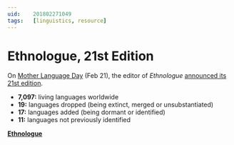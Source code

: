 ```yaml
---
uid:	201802271049
tags:	[linguistics, resource]
---
```


# Ethnologue, 21st Edition

On [Mother Language Day](http://en.wikipedia.org/wiki/International_Mother_Language_Day) (Feb 21), the editor of *Ethnologue* [announced its 21st edition](https://www.ethnologue.com/ethnoblog/gary-simons/welcome-21st-edition).

- **7,097:** living languages worldwide
- **19:** languages dropped (being extinct, merged or unsubstantiated)
- **17:** languages added (being dormant or identified)
- **11:** languages not previously identified

**[Ethnologue](https://www.ethnologue.com)**
